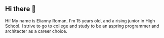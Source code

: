 ## Hi there 👋
<p> Hi! My name is Elianny Roman, I'm 15 years old, and a rising junior in High School. I strive to go to college and study to be an aspring programmer and architecter as a career choice. </p>


<!--
**eli3nn1y/eli3nn1y** is a ✨ _special_ ✨ repository because its `README.md` (this file) appears on your GitHub profile.

Here are some ideas to get you started:

- 🔭 I’m currently working on ...
- 🌱 I’m currently learning ...
- 👯 I’m looking to collaborate on ...
- 🤔 I’m looking for help with ...
- 💬 Ask me about ...
- 📫 How to reach me: ...
- 😄 Pronouns: ...
- ⚡ Fun fact: ...
-->
